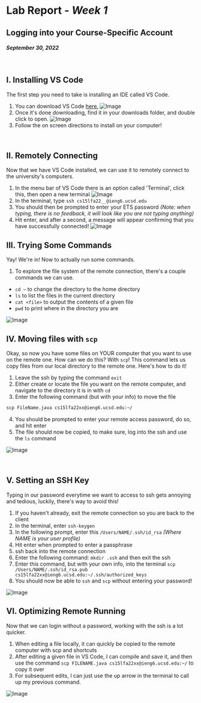# Lab Report - *Week 1*
## Logging into your Course-Specific Account 
#### *September 30, 2022*
&nbsp;

## **I. Installing VS Code**
The first step you need to take is installing an IDE called VS Code. 
1. You can download VS Code [here.](https://code.visualstudio.com/download)
![Image](VSCodeDownload.png)
2. Once it's done downloading, find it in your downloads folder, and double click to open.
![Image](VSCodePackage.png)
3. Follow the on screen directions to install on your computer!

&nbsp;

## **II. Remotely Connecting**
Now that we have VS Code installed, we can use it to remotely connect to the university's computers.
1. In the menu bar of VS Code there is an option called 'Terminal', click this, then open a new terminal
![Image](TerminalWindow.png)
2. In the terminal, type `ssh cs15lfa22__@ieng6.ucsd.edu`
3. You should then be prompted to enter your ETS password *(Note: when typing, there is no feedback, it will look like you are not typing anything)*
4. Hit enter, and after a second, a message will appear confirming that you have successfully connected!
![Image](LoggingInSSH.png)
&nbsp;

## **III. Trying Some Commands**
Yay! We're in! Now to actually run some commands.
1. To explore the file system of the remote connection, there's a couple commands we can use.

+ `cd ~` to change the directory to the home directory
+ `ls` to list the files in the current directory
+ `cat <file>` to output the contents of a given file
+ `pwd` to print where in the directory you are

![Image](Commands.png)
&nbsp;

## **IV. Moving files with `scp`**
Okay, so now you have some files on YOUR computer that you want to use on the remote one. How can we do this? With `scp`! This command lets us copy files from our local directory to the remote one. Here's how to do it!
1. Leave the ssh by typing the command `exit`
2. Either create or locate the file you want on the remote computer, and navigate to the directory it is in with `cd`
3. Enter the following command (but with your info) to move the file
```diff
scp FileName.java cs15lfa22xx@ieng6.ucsd.edu:~/
```
4. You should be prompted to enter your remote access password, do so, and hit enter
5. The file should now be copied, to make sure, log into the ssh and use the `ls` command

![Image](SCP.png)

&nbsp;

## **V. Setting an SSH Key**
Typing in our password everytime we want to access to ssh gets annoying and tedious, luckily, there's way to avoid this!
1. If you haven't already, exit the remote connection so you are back to the client
2. In the terminal, enter `ssh-keygen`
3. In the following prompt, enter this `/Users/NAME/.ssh/id_rsa` *(Where NAME is your user profile)*
4. Hit enter when prompted to enter a passphrase
5. ssh back into the remote connection
6. Enter the following command: `mkdir .ssh` and then exit the ssh
7. Enter this command, but with your own info, into the terminal `scp /Users/NAME/.ssh/id_rsa.pub cs15lfa22xx@ieng6.ucsd.edu:~/.ssh/authorized_keys`
8. You should now be able to `ssh` and `scp` without entering your password!

![Image](SSH.png)
&nbsp;

## **VI. Optimizing Remote Running**
Now that we can login without a password, working with the ssh is a lot quicker. 
1. When editing a file locally, it can quickly be copied to the remote computer with scp and shortcuts
2. After editing a given file in VS Code, I can compile and save it, and then use the command `scp FILENAME.java cs15lfa22xx@ieng6.ucsd.edu:~/` to copy it over
3. For subsequent edits, I can just use the up arrow in the terminal to call up my previous command.

![Image](Optimize.png)


&nbsp;
